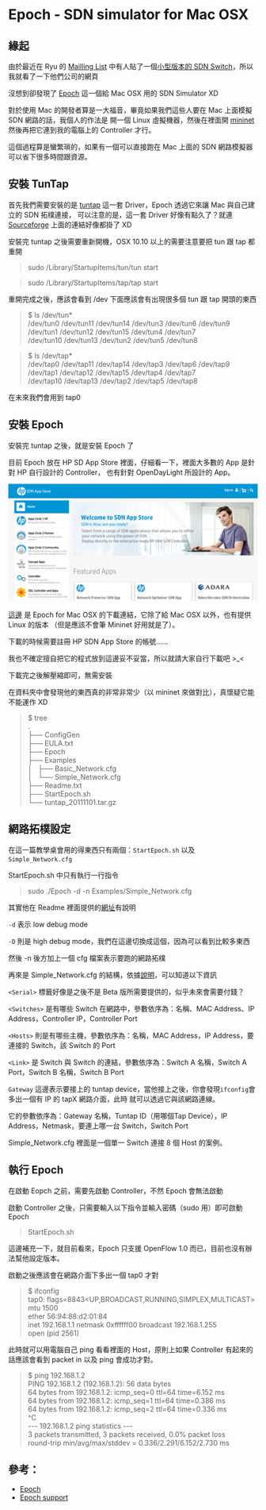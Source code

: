 Epoch - SDN simulator for Mac OSX
====

緣起
----

由於最近在 Ryu 的 [Mailling List][1] 中有人貼了一個[小型版本的 SDN Switch][3]，所以我就看了一下他們公司的網頁

沒想到卻發現了 [Epoch][0] 這一個給 Mac OSX 用的 SDN Simulator XD

對於使用 Mac 的開發者算是一大福音，畢竟如果我們這些人要在 Mac 上面模擬 SDN 網路的話，我個人的作法是
開一個 Linux 虛擬機器，然後在裡面開 [mininet][2] 然後再把它連到我的電腦上的 Controller 才行。

這個過程算是蠻繁瑣的，如果有一個可以直接跑在 Mac 上面的 SDN 網路模擬器可以省下很多時間跟資源。

安裝 TunTap
----

首先我們需要安裝的是 [tuntap][4] 這一套 Driver，Epoch 透過它來讓 Mac 與自己建立的 SDN 拓樸連接，
可以注意的是，這一套 Driver 好像有點久了？就連 [Sourceforge][5] 上面的連結好像都掛了 XD

安裝完 tuntap 之後需要重新開機，OSX 10.10 以上的需要注意要把 tun 跟 tap 都重開

> sudo /Library/StartupItems/tun/tun start

> sudo /Library/StartupItems/tap/tap start

重開完成之後，應該會看到 /dev 下面應該會有出現很多個 tun 跟 tap 開頭的東西


> $ ls /dev/tun*  
/dev/tun0  /dev/tun11 /dev/tun14 /dev/tun3  /dev/tun6  /dev/tun9  
/dev/tun1  /dev/tun12 /dev/tun15 /dev/tun4  /dev/tun7  
/dev/tun10 /dev/tun13 /dev/tun2  /dev/tun5  /dev/tun8  

> $ ls /dev/tap*  
/dev/tap0  /dev/tap11 /dev/tap14 /dev/tap3  /dev/tap6  /dev/tap9  
/dev/tap1  /dev/tap12 /dev/tap15 /dev/tap4  /dev/tap7  
/dev/tap10 /dev/tap13 /dev/tap2  /dev/tap5  /dev/tap8  

在未來我們會用到 tap0

安裝 Epoch
----

安裝完 tuntap 之後，就是安裝 Epoch 了

目前 Epoch 放在 HP SD App Store 裡面，仔細看一下，裡面大多數的 App 是針對 HP 自行設計的 Controller，
也有針對 OpenDayLight 所設計的 App。

<img src="/images/sdn-app-store.png" width="600" />

[這邊][6] 是 Epoch for Mac OSX 的下載連結，它除了給 Mac OSX 以外，也有提供 Linux 的版本
（但是應該不會筆 Mininet 好用就是了）。

下載的時候需要註冊 HP SDN App Store 的帳號......

我也不確定擅自把它的程式放到這邊妥不妥當，所以就請大家自行下載吧 >_<

下載完之後解壓縮即可，無需安裝

在資料夾中會發現他的東西真的非常非常少（以 mininet 來做對比），真懷疑它能不能運作 XD

> $ tree  
.  
├── ConfigGen  
├── EULA.txt  
├── Epoch  
├── Examples  
│   ├── Basic_Network.cfg  
│   └── Simple_Network.cfg  
├── Readme.txt  
├── StartEpoch.sh  
└── tuntap_20111101.tar.gz  

網路拓樸設定
----

在這一篇教學桌會用的得東西只有兩個：`StartEpoch.sh` 以及 `Simple_Network.cfg`

StartEpoch.sh 中只有執行一行指令

> sudo ./Epoch -d -n Examples/Simple_Network.cfg

其實他在 Readme 裡面提供的[網址][7]有說明

`-d` 表示 low debug mode

`-D` 則是 high debug mode，我們在這邊切換成這個，因為可以看到比較多東西

然後 -n 後方加上一個 cfg 檔案表示要跑的網路拓樸

再來是 Simple_Network.cfg 的結構，依據[說明][7]，可以知道以下資訊

`<Serial>` 標籤好像是之後不是 Beta 版所需要提供的，似乎未來會需要付錢？

`<Switches>` 是有哪些 Switch 在網路中，參數依序為：名稱、MAC Address、IP Address，Controller IP，Controller Port

`<Hosts>` 則是有哪些主機，參數依序為：名稱，MAC Address，IP Address，要連接的 Switch，該 Switch 的 Port

`<Link>` 是 Switch 與 Switch 的連結，參數依序為：Switch A 名稱，Switch A Port，Switch B 名稱，Switch B Port

`Gateway` 這邊表示要接上的 tuntap device，當他接上之後，你會發現`ifconfig`會多出一個有 IP 的 tapX 網路介面，此時
就可以透過它與該網路連線。

它的參數依序為：Gateway 名稱，Tuntap ID（用哪個Tap Device），IP Address，Netmask，要連上哪一台 Switch，Switch Port

Simple_Network.cfg 裡面是一個單一 Switch 連接 8 個 Host 的案例。

執行 Epoch
----

在啟動 Eopch 之前，需要先啟動 Controller，不然 Epoch 會無法啟動

啟動 Controller 之後，只需要輸入以下指令並輸入密碼（sudo 用）即可啟動 Epoch

> StartEpoch.sh

這邊補充一下，就目前看來，Epoch 只支援 OpenFlow 1.0 而已，目前也沒有辦法幫他設定版本。

啟動之後應該會在網路介面下多出一個 tap0 才對

> $ ifconfig  
tap0: flags=8843&lt;UP,BROADCAST,RUNNING,SIMPLEX,MULTICAST&gt; mtu 1500  
    ether 56:94:88:d2:01:84  
    inet 192.168.1.1 netmask 0xffffff00 broadcast 192.168.1.255  
    open (pid 2561)  


此時就可以用電腦自己 ping 看看裡面的 Host，原則上如果 Controller 有起來的話應該會看到 packet in 以及
ping 會成功才對。

>$ ping 192.168.1.2  
PING 192.168.1.2 (192.168.1.2): 56 data bytes  
64 bytes from 192.168.1.2: icmp_seq=0 ttl=64 time=6.152 ms  
64 bytes from 192.168.1.2: icmp_seq=1 ttl=64 time=0.386 ms  
64 bytes from 192.168.1.2: icmp_seq=2 ttl=64 time=0.336 ms  
^C  
--- 192.168.1.2 ping statistics ---  
3 packets transmitted, 3 packets received, 0.0% packet loss  
round-trip min/avg/max/stddev = 0.336/2.291/6.152/2.730 ms  


參考：
----
* [Epoch][0]
* [Epoch support][7]


[0]: http://northboundnetworks.com/epoch/
[1]: http://sourceforge.net/p/ryu/mailman/ryu-devel/
[2]: http://mininet.org/
[3]: https://www.kickstarter.com/projects/northboundnetworks/zodiac-fx-the-worlds-smallest-openflow-sdn-switch
[4]: http://www.northboundnetworks.com/download_files/tuntap_20111101.tar.gz
[5]: http://tuntaposx.sourceforge.net/download.xhtml
[6]: https://hpn.hpwsportal.com/catalog.html#/Product/{%22productId%22%3A%221626%22}/Show
[7]: http://northboundnetworks.com/support/